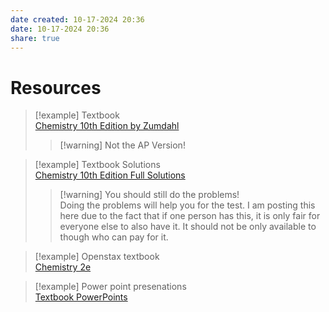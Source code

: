 ```yaml
---
date created: 10-17-2024 20:36
date: 10-17-2024 20:36
share: true
---
```

# Resources  
  
> [!example] Textbook  
> [Chemistry 10th Edition by Zumdahl](https://cdn.aamira.me/chem/chemistry-10th-edition-zumdahl.pdf?wrap=0)  
> > [!warning] Not the AP Version!  
  
> [!example] Textbook Solutions  
> [Chemistry 10th Edition Full Solutions](https://cdn.aamira.me/chem/full-solutions-manual.pdf?wrap=0)  
> > [!warning] You should still do the problems!  
> > Doing the problems will help you for the test. I am posting this here due to the fact that if one person has this, it is only fair for everyone else to also have it. It should not be only available to though who can pay for it.   
  
> [!example] Openstax textbook  
> [Chemistry 2e](https://openstax.org/details/books/chemistry-2e)  
  
> [!example] Power point presenations  
> [Textbook PowerPoints](https://drive.google.com/drive/folders/1IMd2iwYOYOHO52MO66yRWxqLlrnEquqg)